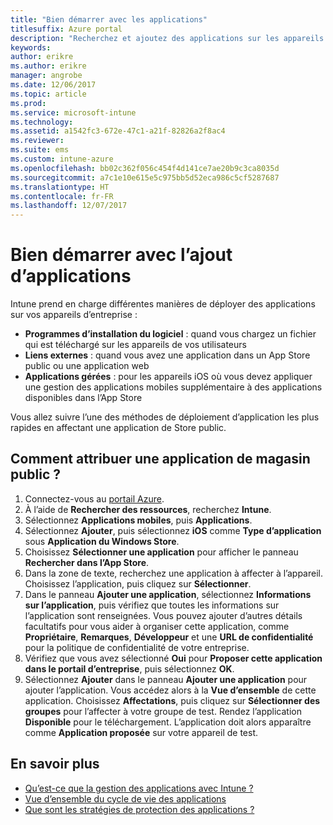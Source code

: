 ```yaml
---
title: "Bien démarrer avec les applications"
titlesuffix: Azure portal
description: "Recherchez et ajoutez des applications sur les appareils pour permettre à vos employés d’effectuer leur travail."
keywords: 
author: erikre
ms.author: erikre
manager: angrobe
ms.date: 12/06/2017
ms.topic: article
ms.prod: 
ms.service: microsoft-intune
ms.technology: 
ms.assetid: a1542fc3-672e-47c1-a21f-82826a2f8ac4
ms.reviewer: 
ms.suite: ems
ms.custom: intune-azure
ms.openlocfilehash: bb02c362f056c454f4d141ce7ae20b9c3ca8035d
ms.sourcegitcommit: a7c1e10e615e5c975bb5d52eca986c5cf5287687
ms.translationtype: HT
ms.contentlocale: fr-FR
ms.lasthandoff: 12/07/2017
---
```

# <a name="get-started-with-adding-apps"></a>Bien démarrer avec l’ajout d’applications

Intune prend en charge différentes manières de déployer des applications sur vos appareils d’entreprise :

* **Programmes d’installation du logiciel** : quand vous chargez un fichier qui est téléchargé sur les appareils de vos utilisateurs
* __Liens externes__ : quand vous avez une application dans un App Store public ou une application web
* **Applications gérées** : pour les appareils iOS où vous devez appliquer une gestion des applications mobiles supplémentaire à des applications disponibles dans l’App Store

Vous allez suivre l’une des méthodes de déploiement d’application les plus rapides en affectant une application de Store public.

## <a name="how-do-i-assign-a-public-store-app"></a>Comment attribuer une application de magasin public ?

1. Connectez-vous au [portail Azure](https://portal.azure.com).
2. À l’aide de **Rechercher des ressources**, recherchez **Intune**.
3. Sélectionnez **Applications mobiles**, puis **Applications**.
4. Sélectionnez **Ajouter**, puis sélectionnez **iOS** comme **Type d’application** sous **Application du Windows Store**.
5. Choisissez **Sélectionner une application** pour afficher le panneau **Rechercher dans l’App Store**.
6. Dans la zone de texte, recherchez une application à affecter à l’appareil. Choisissez l’application, puis cliquez sur **Sélectionner**.
7. Dans le panneau **Ajouter une application**, sélectionnez **Informations sur l’application**, puis vérifiez que toutes les informations sur l’application sont renseignées. Vous pouvez ajouter d’autres détails facultatifs pour vous aider à organiser cette application, comme **Propriétaire**, **Remarques**, **Développeur** et une **URL de confidentialité** pour la politique de confidentialité de votre entreprise.
8. Vérifiez que vous avez sélectionné **Oui** pour **Proposer cette application dans le portail d’entreprise**, puis sélectionnez **OK**.
9. Sélectionnez **Ajouter** dans le panneau **Ajouter une application** pour ajouter l’application. Vous accédez alors à la **Vue d’ensemble** de cette application. Choisissez **Affectations**, puis cliquez sur **Sélectionner des groupes** pour l’affecter à votre groupe de test. Rendez l’application **Disponible** pour le téléchargement. L’application doit alors apparaître comme **Application proposée** sur votre appareil de test.

## <a name="learn-more"></a>En savoir plus

* [Qu’est-ce que la gestion des applications avec Intune ?](app-management.md)
* [Vue d’ensemble du cycle de vie des applications](app-lifecycle.md)
* [Que sont les stratégies de protection des applications ?](app-protection-policy.md)
